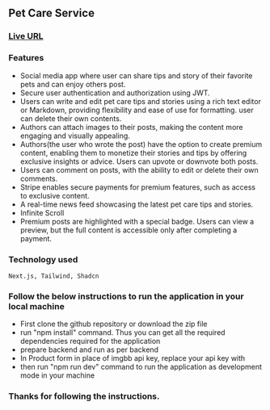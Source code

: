 ## Pet Care Service

### [Live URL](https://pet-care-frontend-brown.vercel.app) 

### Features

-  Social media app where user can share tips and story of their favorite pets and can enjoy others post. 
-  Secure user authentication and authorization using JWT.
-  Users can write and edit pet care tips and stories using a rich text editor or Markdown, providing flexibility and ease of use for formatting. user can delete their own contents.
-  Authors can attach images to their posts, making the content more engaging and visually appealing.
-  Authors(the user who wrote the post) have the option to create premium content, enabling them to monetize their stories and tips by offering exclusive insights or advice. Users can upvote or downvote both posts.
-  Users can comment on posts, with the ability to edit or delete their own comments.
-  Stripe enables secure payments for premium features, such as access to exclusive content.
-  A real-time news feed showcasing the latest pet care tips and stories.
-  Infinite Scroll
-  Premium posts are highlighted with a special badge. Users can view a preview, but the full content is accessible only after completing a payment.

### Technology used

    Next.js, Tailwind, Shadcn

### Follow the below instructions to run the application in your local machine

- First clone the github repository or download the zip file
- run "npm install" command. Thus you can get all the required dependencies required for the application
- prepare backend and run as per backend
- In Product form in place of imgbb api key, replace your api key with
- then run "npm run dev" command to run the application as development mode in your machine

### Thanks for following the instructions.